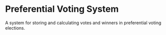 # Preferential Voting System

A system for storing and calculating votes and winners in preferential voting elections.
